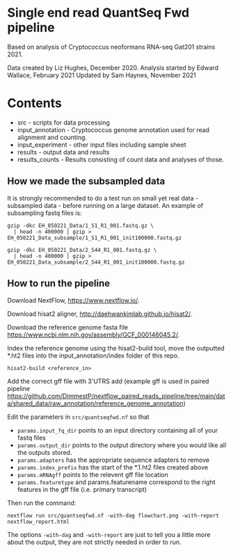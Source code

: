 # Single end read QuantSeq Fwd pipeline
Based on analysis of Cryptococcus neoformans RNA-seq Gat201 strains 2021.

Data created by Liz Hughes, December 2020. 
Analysis started by Edward Wallace, February 2021
Updated by Sam Haynes, November 2021

# Contents

* src - scripts for data processing
* input_annotation - Cryptococcus genome annotation used for read alignment and counting.
* input_experiment - other input files including sample sheet
* results - output data and results
* results_counts - Results consisting of count data and analyses of those.

## How we made the subsampled data

It is strongly recommended to do a test run on small yet real data - subsampled data - before running on a large dataset.
An example of subsampling fastq files is:

```
gzip -dkc EH_050221_Data/1_S1_R1_001.fastq.gz \
  | head -n 400000 | gzip > EH_050221_Data_subsample/1_S1_R1_001_init100000.fastq.gz

gzip -dkc EH_050221_Data/2_S44_R1_001.fastq.gz \
  | head -n 400000 | gzip > EH_050221_Data_subsample/2_S44_R1_001_init100000.fastq.gz
```


## How to run the pipeline

Download NextFlow, https://www.nextflow.io/.

Download hisat2 aligner, http://daehwankimlab.github.io/hisat2/.

Download the reference genome fasta file https://www.ncbi.nlm.nih.gov/assembly/GCF_000146045.2/. 

Index the reference genome using the hisat2-build tool, move the outputted *.ht2 files into the input_annotation/index folder of this repo.

```
hisat2-build <reference_in>
```
Add the correct gff file with 3'UTRS add (example gff is used in paired pipeline https://github.com/DimmestP/nextflow_paired_reads_pipeline/tree/main/data/shared_data/raw_annotation/reference_genome_annotation)

Edit the parameters in `src/quantseqfwd.nf` so that

* `params.input_fq_dir` points to an input directory containing all of your fastq files 
* `params.output_dir` points to the output directory where you would like all the outputs stored.
* `params.adapters` has the appropriate sequence adapters to remove
* `params.index_prefix` has the start of the *.1.ht2 files created above
* `params.mRNAgff` points to the relevent gff file location
* `params.featuretype` and params.featurename correspond to the right features in the gff file (i.e. primary transcript) 

Then run the command:

```
nextflow run src/quantseqfwd.nf -with-dag flowchart.png -with-report nextflow_report.html
```

The options `-with-dag` and `-with-report` are just to tell you a little more about the output, they are not strictly needed in order to run.

